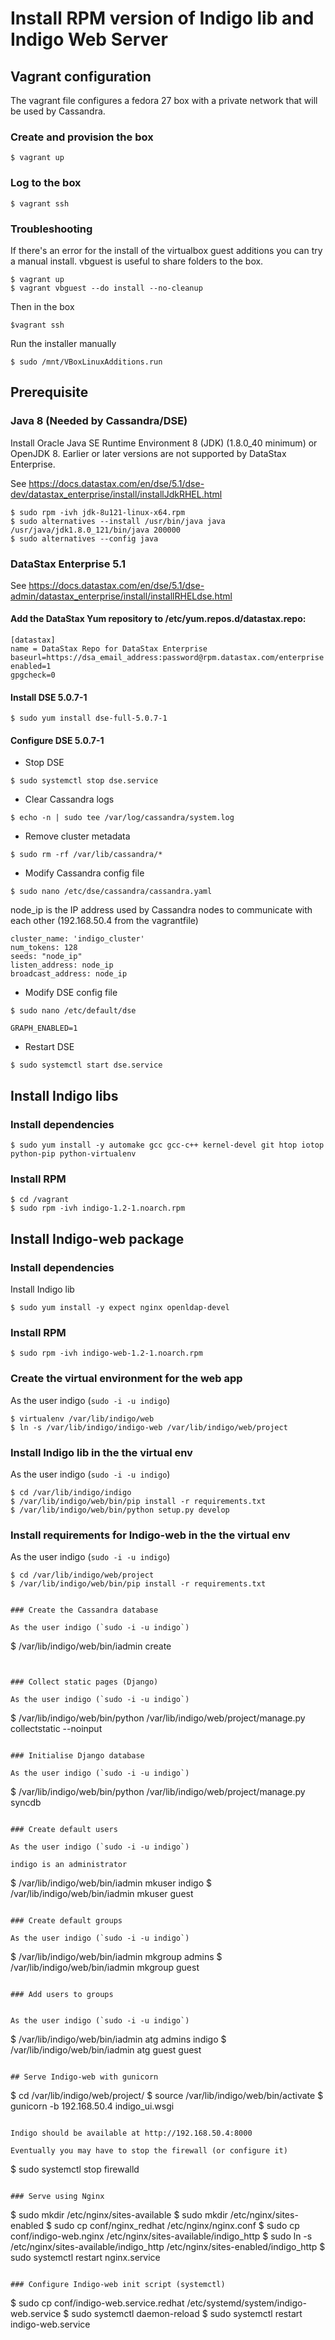 # Install RPM version of Indigo lib and Indigo Web Server

## Vagrant configuration

The vagrant file configures a fedora 27 box with a private network that will
be used by Cassandra.

### Create and provision the box 

```
$ vagrant up
```

### Log to the box

```
$ vagrant ssh
```

### Troubleshooting

If there's an error for the install of the virtualbox guest additions you can try
a manual install. vbguest is useful to share folders to the box.

```
$ vagrant up
$ vagrant vbguest --do install --no-cleanup
```

Then in the box

```
$vagrant ssh
```

Run the installer manually

```
$ sudo /mnt/VBoxLinuxAdditions.run
```


## Prerequisite

### Java 8 (Needed by Cassandra/DSE)

Install Oracle Java SE Runtime Environment 8 (JDK) (1.8.0_40 minimum) or 
OpenJDK 8. Earlier or later versions are not supported by DataStax Enterprise.

See https://docs.datastax.com/en/dse/5.1/dse-dev/datastax_enterprise/install/installJdkRHEL.html

```
$ sudo rpm -ivh jdk-8u121-linux-x64.rpm
$ sudo alternatives --install /usr/bin/java java /usr/java/jdk1.8.0_121/bin/java 200000
$ sudo alternatives --config java
```

### DataStax Enterprise 5.1

See https://docs.datastax.com/en/dse/5.1/dse-admin/datastax_enterprise/install/installRHELdse.html

#### Add the DataStax Yum repository to /etc/yum.repos.d/datastax.repo:

```
[datastax] 
name = DataStax Repo for DataStax Enterprise
baseurl=https://dsa_email_address:password@rpm.datastax.com/enterprise
enabled=1
gpgcheck=0
```

#### Install DSE 5.0.7-1

```
$ sudo yum install dse-full-5.0.7-1
```

#### Configure DSE 5.0.7-1


* Stop DSE

```
$ sudo systemctl stop dse.service
```

* Clear Cassandra logs

```
$ echo -n | sudo tee /var/log/cassandra/system.log
```

* Remove cluster metadata

```
$ sudo rm -rf /var/lib/cassandra/*
```

* Modify Cassandra config file

```
$ sudo nano /etc/dse/cassandra/cassandra.yaml
```

node_ip is the IP address used by Cassandra nodes to communicate with each other
(192.168.50.4 from the vagrantfile)

```
cluster_name: 'indigo_cluster'
num_tokens: 128
seeds: "node_ip"
listen_address: node_ip
broadcast_address: node_ip
```

* Modify DSE config file

```
$ sudo nano /etc/default/dse
```

```
GRAPH_ENABLED=1
```

* Restart DSE

```
$ sudo systemctl start dse.service
```

## Install Indigo libs

### Install dependencies

```
$ sudo yum install -y automake gcc gcc-c++ kernel-devel git htop iotop python-pip python-virtualenv
``` 

### Install RPM

```
$ cd /vagrant
$ sudo rpm -ivh indigo-1.2-1.noarch.rpm 
``` 

## Install Indigo-web package

### Install dependencies

Install Indigo lib

```
$ sudo yum install -y expect nginx openldap-devel
``` 

### Install RPM

```
$ sudo rpm -ivh indigo-web-1.2-1.noarch.rpm 
``` 

### Create the virtual environment for the web app

As the user indigo (`sudo -i -u indigo`)

```
$ virtualenv /var/lib/indigo/web
$ ln -s /var/lib/indigo/indigo-web /var/lib/indigo/web/project
```

### Install Indigo lib in the the virtual env

As the user indigo (`sudo -i -u indigo`)

```
$ cd /var/lib/indigo/indigo
$ /var/lib/indigo/web/bin/pip install -r requirements.txt
$ /var/lib/indigo/web/bin/python setup.py develop

```

### Install requirements for Indigo-web in the the virtual env

As the user indigo (`sudo -i -u indigo`)

```
$ cd /var/lib/indigo/web/project
$ /var/lib/indigo/web/bin/pip install -r requirements.txt


### Create the Cassandra database

As the user indigo (`sudo -i -u indigo`)

```
$ /var/lib/indigo/web/bin/iadmin create

```


### Collect static pages (Django)

As the user indigo (`sudo -i -u indigo`)

```
$ /var/lib/indigo/web/bin/python /var/lib/indigo/web/project/manage.py collectstatic --noinput

```

### Initialise Django database

As the user indigo (`sudo -i -u indigo`)

```
$ /var/lib/indigo/web/bin/python /var/lib/indigo/web/project/manage.py syncdb

```

### Create default users

As the user indigo (`sudo -i -u indigo`)

indigo is an administrator

```
$ /var/lib/indigo/web/bin/iadmin mkuser indigo
$ /var/lib/indigo/web/bin/iadmin mkuser guest
```

### Create default groups

As the user indigo (`sudo -i -u indigo`)

```
$ /var/lib/indigo/web/bin/iadmin mkgroup admins
$ /var/lib/indigo/web/bin/iadmin mkgroup guest
```

### Add users to groups


As the user indigo (`sudo -i -u indigo`)

```
$ /var/lib/indigo/web/bin/iadmin atg admins indigo
$ /var/lib/indigo/web/bin/iadmin atg guest guest
```

## Serve Indigo-web with gunicorn

```
$ cd /var/lib/indigo/web/project/
$ source /var/lib/indigo/web/bin/activate
$ gunicorn -b 192.168.50.4 indigo_ui.wsgi
```

Indigo should be available at http://192.168.50.4:8000

Eventually you may have to stop the firewall (or configure it)

```
$ sudo systemctl stop firewalld
```

### Serve using Nginx

```
$ sudo mkdir /etc/nginx/sites-available
$ sudo mkdir /etc/nginx/sites-enabled
$ sudo cp conf/nginx_redhat /etc/nginx/nginx.conf
$ sudo cp conf/indigo-web.nginx /etc/nginx/sites-available/indigo_http
$ sudo ln -s /etc/nginx/sites-available/indigo_http /etc/nginx/sites-enabled/indigo_http
$ sudo systemctl restart nginx.service

```

### Configure Indigo-web init script (systemctl)

```
$ sudo cp conf/indigo-web.service.redhat /etc/systemd/system/indigo-web.service
$ sudo systemctl daemon-reload
$ sudo systemctl restart indigo-web.service
```

